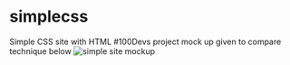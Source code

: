 # simplecss
Simple CSS site with HTML 
#100Devs project 
mock up given to compare technique below
![simple site mockup](https://user-images.githubusercontent.com/94579650/151277289-a3595b75-1516-40c8-af56-f66747a39e95.png)
